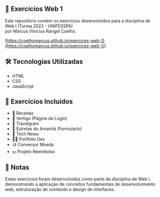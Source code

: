 ## 📕 Exercícios Web 1

Este repositório contém os exercícios desenvolvidos para a disciplina de Web I (Turma 2023 - UNIFESSPA)<br/>por Marcus Vinicius Rangel Coelho.

[https://coelhomarcus.github.io/exercices-web-1](https://coelhomarcus.github.io/exercices-web-1/)

## 🛠️ Tecnologias Utilizadas

- HTML
- CSS
- JavaScript

## 📌 Exercícios Incluídos

- 📖 Receitas
- 🔐 Vertigo (Página de Login)
- 📸 Travelgram
- 📝 Estrelas do Amanhã (Formulario)
- 📰 Tech News
- 🙋🏻 Portfolio Dev
- 🪙 Conversor Moeda
- 💵 Projeto Reembolso

## 📝 Notas

Estes exercícios foram desenvolvidos como parte da disciplina de Web I, demonstrando a aplicação de conceitos fundamentais de desenvolvimento web, estruturação de conteúdo e design de interfaces.
